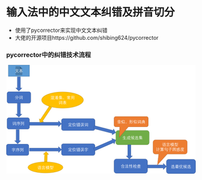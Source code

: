 # 输入法中的中文文本纠错及拼音切分
- 使用了pycorrector来实现中文文本纠错
- 大佬的开源项目https://github.com/shibing624/pycorrector

### pycorrector中的纠错技术流程
![struct image](./docs/git_image/文本校对结构图.png)

